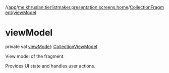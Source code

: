 //[app](../../../index.md)/[me.khruslan.tierlistmaker.presentation.screens.home](../index.md)/[CollectionFragment](index.md)/[viewModel](view-model.md)

# viewModel

private val [viewModel](view-model.md): [CollectionViewModel](../../me.khruslan.tierlistmaker.presentation.viewmodels/-collection-view-model/index.md)

View model of the fragment.

Provides UI state and handles user actions.
